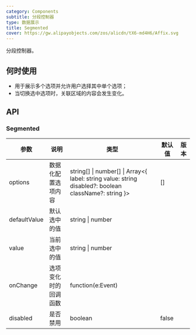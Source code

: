 ```yaml
---
category: Components
subtitle: 分段控制器
type: 数据展示
title: Segmented
cover: https://gw.alipayobjects.com/zos/alicdn/tX6-md4H6/Affix.svg
---
```


分段控制器。

## 何时使用

- 用于展示多个选项并允许用户选择其中单个选项；
- 当切换选中选项时，关联区域的内容会发生变化。

## API

### Segmented

| 参数 | 说明 | 类型 | 默认值 | 版本 |
| --- | --- | --- | --- | --- |
| options | 数据化配置选项内容 | string\[] \| number\[] \| Array<{ label: string value: string disabled?: boolean className?: string }> | [] |  |
| defaultValue | 默认选中的值 | string \| number |  |  |
| value | 当前选中的值 | string \| number |  |  |
| onChange | 选项变化时的回调函数 | function(e:Event) |  |  |
| disabled | 是否禁用 | boolean | false |  |
